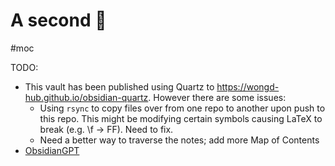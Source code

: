 # A second 🧠
#moc 

TODO:
- This vault has been published using Quartz to https://wongd-hub.github.io/obsidian-quartz. However there are some issues:
    - Using `rsync` to copy files over from one repo to another upon push to this repo. This might be modifying certain symbols causing LaTeX to break (e.g. \f -> FF). Need to fix.
    - Need a better way to traverse the notes; add more Map of Contents
- [ObsidianGPT](https://www.reddit.com/r/ObsidianMD/comments/1522umt/a_gpt_assistant_within_obsidian_trained_on_your/?utm_source=share&utm_medium=ios_app&utm_name=ioscss&utm_content=2&utm_term=3)

